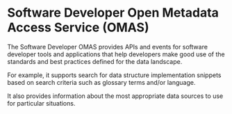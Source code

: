 <!-- SPDX-License-Identifier: Apache-2.0 -->

# Software Developer Open Metadata Access Service (OMAS)

The Software Developer OMAS provides APIs and events for software developer
tools and applications that help developers make good use of the
standards and best practices defined for the data landscape.

For example, it supports search for data structure implementation snippets
based on search criteria such as glossary terms and/or language.

It also provides information about the most appropriate data sources
to use for particular situations.